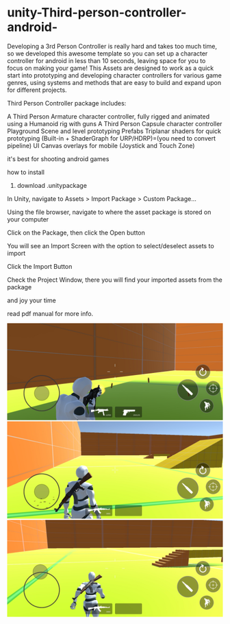 # unity-Third-person-controller-android-
Developing a 3rd Person Controller is really hard and takes too much time, so we developed this awesome template so you can set up a character controller for android in less than 10 seconds, leaving space for you to focus on making your game!
This Assets are designed to work as a quick start into prototyping and developing character controllers for various game genres, using systems and methods that are easy to build and expand upon for different projects.

Third Person Controller package includes:

A Third Person Armature character controller, fully rigged and animated using a Humanoid rig with guns
A Third Person Capsule character controller
Playground Scene and level prototyping Prefabs
Triplanar shaders for quick prototyping (Built-in + ShaderGraph for URP/HDRP)=(you need to convert pipeline)
UI Canvas overlays for mobile (Joystick and Touch Zone)

it's best for shooting android games

how to install

1) download .unitypackage

In Unity, navigate to Assets > Import Package > Custom Package...

Using the file browser, navigate to where the asset package is stored on your computer

Click on the Package, then click the Open button

You will see an Import Screen with the option to select/deselect assets to import

Click the Import Button

Check the Project Window, there you will find your imported assets from the package

and joy your time 

read pdf manual for more info.



![alt text](https://github.com/Jay22K/unity-Third-person-controller-android/blob/main/121b95ef-5581-4044-a3dd-884312e3831b_orig.jpg)
![alt text](https://github.com/Jay22K/unity-Third-person-controller-android/blob/main/36b92e07-114e-4a65-a704-e5048971ba86_orig.jpg)
![alt text](https://github.com/Jay22K/unity-Third-person-controller-android/blob/main/7aa9d71c-d469-4be2-b83a-1d55c151e174_orig.jpg)
